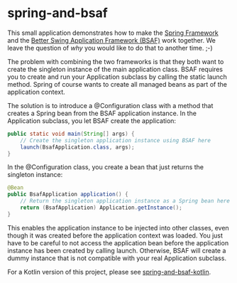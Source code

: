 # spring-and-bsaf

This small application demonstrates how to make the 
[Spring Framework](https://projects.spring.io/spring-framework) and the
[Better Swing Application Framework (BSAF)](https://sourceforge.net/projects/bsaf)
work together. We leave the question of _why_ you would like to do that
to another time. ;-)

The problem with combining the two frameworks is that they both want to create
the singleton instance of the main application class. BSAF requires you to
create and run your Application subclass by calling the static launch method. 
Spring of course wants to create all managed beans as part of the application
context.

The solution is to introduce a @Configuration class with a method that creates 
a Spring bean from the BSAF application instance. In the Application subclass,
you let BSAF create the application:

```java
public static void main(String[] args) {
    // Create the singleton application instance using BSAF here
    launch(BsafApplication.class, args);
}
```
    
In the @Configuration class, you create a bean that just returns the singleton
instance:

```java
@Bean
public BsafApplication application() {
    // Return the singleton application instance as a Spring bean here
    return (BsafApplication) Application.getInstance();
}
```

This enables the application instance to be injected into other classes, even 
though it was created before the application context was loaded. You just have 
to be careful to not access the application bean before the application instance
has been created by calling launch. Otherwise, BSAF will create a dummy instance
that is not compatible with your real Application subclass.

For a Kotlin version of this project, please see
[spring-and-bsaf-kotlin](https://github.com/dykstrom/spring-and-bsaf-kotlin).
